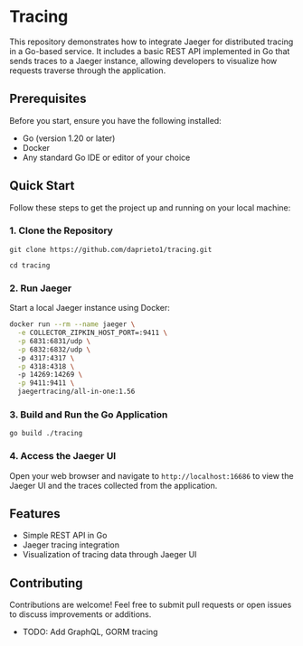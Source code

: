 
# Tracing

This repository demonstrates how to integrate Jaeger for distributed tracing in a Go-based service. It includes a basic REST API implemented in Go that sends traces to a Jaeger instance, allowing developers to visualize how requests traverse through the application.

## Prerequisites

Before you start, ensure you have the following installed:

-   Go (version 1.20 or later)
-   Docker
-   Any standard Go IDE or editor of your choice

## Quick Start

Follow these steps to get the project up and running on your local machine:

### 1. Clone the Repository

`git clone https://github.com/daprieto1/tracing.git`

`cd tracing` 

### 2. Run Jaeger

Start a local Jaeger instance using Docker:


```bash 
docker run --rm --name jaeger \
  -e COLLECTOR_ZIPKIN_HOST_PORT=:9411 \
  -p 6831:6831/udp \
  -p 6832:6832/udp \    
  -p 4317:4317 \
  -p 4318:4318 \    
  -p 14269:14269 \
  -p 9411:9411 \
  jaegertracing/all-in-one:1.56
 ``` 

### 3. Build and Run the Go Application

`go build ./tracing` 

### 4. Access the Jaeger UI

Open your web browser and navigate to `http://localhost:16686` to view the Jaeger UI and the traces collected from the application.

## Features

-   Simple REST API in Go
-   Jaeger tracing integration
-   Visualization of tracing data through Jaeger UI

## Contributing

Contributions are welcome! Feel free to submit pull requests or open issues to discuss improvements or additions.
- TODO: Add GraphQL, GORM tracing